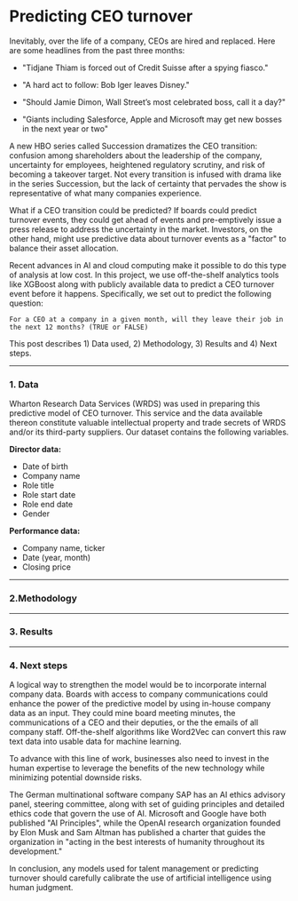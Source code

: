 # Predicting CEO turnover

Inevitably, over the life of a company, CEOs are hired and replaced. Here are some headlines from the past three months: 

- "Tidjane Thiam is forced out of Credit Suisse after a spying fiasco."

- "A hard act to follow: Bob Iger leaves Disney."

- "Should Jamie Dimon, Wall Street’s most celebrated boss, call it a day?"

- "Giants including Salesforce, Apple and Microsoft may get new bosses in the next year or two"

A new HBO series called Succession dramatizes the CEO transition: confusion among shareholders about the leadership of the company, uncertainty for employees, heightened regulatory scrutiny, and risk of becoming a takeover target.  Not every transition is infused with drama like in the series Succession, but the lack of certainty that pervades the show is representative of what many companies experience. 

What if a CEO transition could be predicted? If boards could predict turnover events, they could get ahead of events and pre-emptively issue a press release to address the uncertainty in the market. Investors, on the other hand, might use predictive data about turnover events as a "factor" to balance their asset allocation. 

Recent advances in AI and cloud computing make it possible to do this type of analysis at low cost. In this project, we use off-the-shelf analytics tools like XGBoost along with publicly available data to predict a CEO turnover event before it happens. Specifically, we set out to predict the following question:

    For a CEO at a company in a given month, will they leave their job in the next 12 months? (TRUE or FALSE)

This post describes 1) Data used, 2) Methodology, 3) Results and 4) Next steps.

-------

### 1. Data

Wharton Research Data Services (WRDS) was used in preparing this predictive model of CEO turnover. This service and the data available thereon constitute valuable intellectual property and trade secrets of WRDS and/or its third-party suppliers. Our dataset contains the following variables. 

**Director data:**

- Date of birth
- Company name
- Role title
- Role start date
- Role end date
- Gender

**Performance data:** 

- Company name, ticker
- Date (year, month)
- Closing price

-------
### 2.Methodology

-------
### 3. Results

-------
### 4. Next steps

A logical way to strengthen the model would be to incorporate internal company data. Boards with access to company communications could enhance the power of the predictive model by using in-house company data as an input. They could mine board meeting minutes, the communications of a CEO and their deputies, or the the emails of all company staff. Off-the-shelf algorithms like Word2Vec can convert this raw text data into usable data for machine learning.

To advance with this line of work, businesses also need to invest in the human expertise to leverage the benefits of the new technology while minimizing potential downside risks. 

The German multinational software company SAP has an AI ethics advisory panel, steering committee, along with set of guiding principles and detailed ethics code that govern the use of AI. Microsoft and Google have both published "AI Principles", while the OpenAI research organization founded by Elon Musk and Sam Altman has published a charter that guides the organization in "acting in the best interests of humanity throughout its development."

In conclusion, any models used for talent management or predicting turnover should carefully calibrate the use of artificial intelligence using human judgment.
